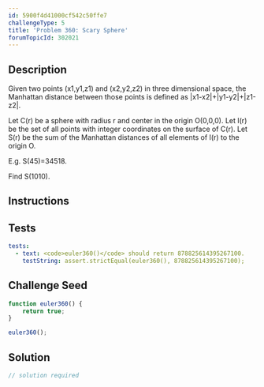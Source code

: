 ```yaml
---
id: 5900f4d41000cf542c50ffe7
challengeType: 5
title: 'Problem 360: Scary Sphere'
forumTopicId: 302021
---
```


## Description
<section id='description'>
Given two points (x1,y1,z1) and (x2,y2,z2) in three dimensional space, the Manhattan distance  between those points is defined as  |x1-x2|+|y1-y2|+|z1-z2|.


Let C(r) be a sphere with radius r and center in the origin O(0,0,0).
Let I(r) be the set of all points with integer coordinates on the surface of C(r).
Let S(r) be the sum of the Manhattan distances of all elements of I(r) to the origin O.


E.g. S(45)=34518.


Find S(1010).
</section>

## Instructions
<section id='instructions'>

</section>

## Tests
<section id='tests'>

```yml
tests:
  - text: <code>euler360()</code> should return 878825614395267100.
    testString: assert.strictEqual(euler360(), 878825614395267100);

```

</section>

## Challenge Seed
<section id='challengeSeed'>

<div id='js-seed'>

```js
function euler360() {
    return true;
}

euler360();
```

</div>



</section>

## Solution
<section id='solution'>

```js
// solution required
```

</section>
